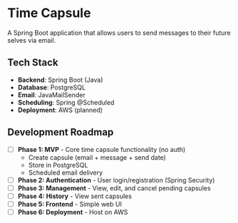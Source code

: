 # Time Capsule

A Spring Boot application that allows users to send messages to their future selves via email.

## Tech Stack
- **Backend**: Spring Boot (Java)
- **Database**: PostgreSQL
- **Email**: JavaMailSender
- **Scheduling**: Spring @Scheduled
- **Deployment**: AWS (planned)

## Development Roadmap

- [ ] **Phase 1: MVP** - Core time capsule functionality (no auth)
  - Create capsule (email + message + send date)
  - Store in PostgreSQL
  - Scheduled email delivery
- [ ] **Phase 2: Authentication** - User login/registration (Spring Security)
- [ ] **Phase 3: Management** - View, edit, and cancel pending capsules
- [ ] **Phase 4: History** - View sent capsules
- [ ] **Phase 5: Frontend** - Simple web UI
- [ ] **Phase 6: Deployment** - Host on AWS
